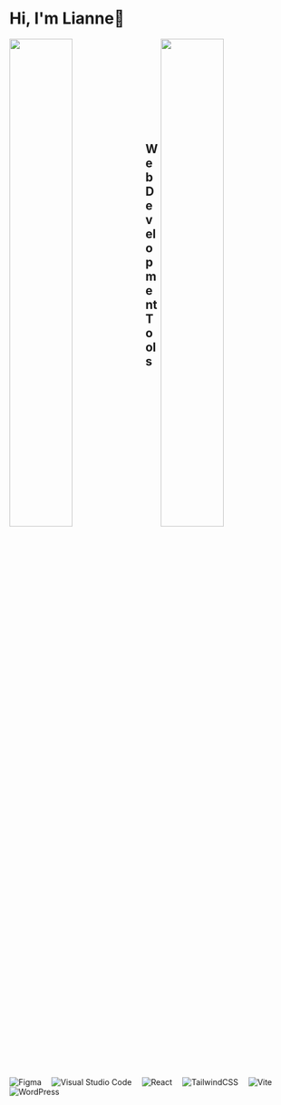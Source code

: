 # Hi, I'm Lianne👋 

<img src="https://github-readme-stats.vercel.app/api?username=valeriannnne&show_icons=true&theme=tokyonight" width="47%" align="left"/>
<img src="https://github-readme-stats.vercel.app/api/top-langs/?username=valeriannnne&layout=compact" width="47%" align="right"/>

<br /><br /><br /><br /><br /><br /><br /><br /><br />


## Web Development Tools
![Figma](https://img.shields.io/badge/figma-%23F24E1E.svg?style=for-the-badge&logo=figma&logoColor=white)&emsp;
![Visual Studio Code](https://img.shields.io/badge/Visual%20Studio%20Code-0078d7.svg?style=for-the-badge&logo=visual-studio-code&logoColor=white)&emsp;
![React](https://img.shields.io/badge/react-%2320232a.svg?style=for-the-badge&logo=react&logoColor=%2361DAFB)&emsp;
![TailwindCSS](https://img.shields.io/badge/tailwindcss-%2338B2AC.svg?style=for-the-badge&logo=tailwind-css&logoColor=white)&emsp;
![Vite](https://img.shields.io/badge/vite-%23646CFF.svg?style=for-the-badge&logo=vite&logoColor=white)&emsp;
![WordPress](https://img.shields.io/badge/WordPress-%23117AC9.svg?style=for-the-badge&logo=WordPress&logoColor=white)
